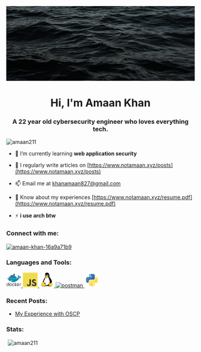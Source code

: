 <img src=cover.jpg height="200" width="1000" />

<h1 align="center">Hi, I'm Amaan Khan</h1>
<h3 align="center">A 22 year old cybersecurity engineer who loves everything tech.</h3>

<p align="left"> <img src="https://komarev.com/ghpvc/?username=amaan211&label=Profile%20views&color=0e75b6&style=flat" alt="amaan211" /> </p>

- 🌱 I’m currently learning **web application security**

- 📝 I regularly write articles on [https://www.notamaan.xyz/posts](https://www.notamaan.xyz/posts)

- 📫 Email me at khanamaan827@gmail.com

- 📄 Know about my experiences [https://www.notamaan.xyz/resume.pdf](https://www.notamaan.xyz/resume.pdf)

- ⚡ **i use arch btw**

<h3 align="left">Connect with me:</h3>
<p align="left">
<a href="https://linkedin.com/in/amaan-khan-16a9a71b9" target="blank"><img align="center" src="https://raw.githubusercontent.com/rahuldkjain/github-profile-readme-generator/master/src/images/icons/Social/linked-in-alt.svg" alt="amaan-khan-16a9a71b9" height="30" width="40" /></a>
</p>

<h3 align="left">Languages and Tools:</h3>
<p align="left"> <a href="https://www.docker.com/" target="_blank" rel="noreferrer"> <img src="https://raw.githubusercontent.com/devicons/devicon/master/icons/docker/docker-original-wordmark.svg" alt="docker" width="40" height="40"/> </a> <a href="https://developer.mozilla.org/en-US/docs/Web/JavaScript" target="_blank" rel="noreferrer"> <img src="https://raw.githubusercontent.com/devicons/devicon/master/icons/javascript/javascript-original.svg" alt="javascript" width="40" height="40"/> </a> <a href="https://www.linux.org/" target="_blank" rel="noreferrer"> <img src="https://raw.githubusercontent.com/devicons/devicon/master/icons/linux/linux-original.svg" alt="linux" width="40" height="40"/> </a> <a href="https://postman.com" target="_blank" rel="noreferrer"> <img src="https://www.vectorlogo.zone/logos/getpostman/getpostman-icon.svg" alt="postman" width="40" height="40"/> </a> <a href="https://www.python.org" target="_blank" rel="noreferrer"> <img src="https://raw.githubusercontent.com/devicons/devicon/master/icons/python/python-original.svg" alt="python" width="40" height="40"/> </a> </p>

### Recent Posts:

<!-- BLOG-POST-LIST:START -->
- [My Experience with OSCP](https://www.notamaan.xyz/posts/my-oscp-experience/)
<!-- BLOG-POST-LIST:END -->

### Stats:
<p>&nbsp;<img align="center" src="https://github-readme-stats.vercel.app/api?username=amaan211&show_icons=true&theme=dark&locale=en" alt="amaan211" /></p>
